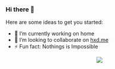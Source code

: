 ### Hi there 👋


Here are some ideas to get you started:

- 🔭 I’m currently working on home
- 👯 I’m looking to collaborate on [hxd.me](https://hxd.me)
- ⚡ Fun fact: Nothings is Impossible

<p align="center">
  <img src="https://github-readme-stats.vercel.app/api?username=xuandung38&bg_color=30,0abcc2,c20a4a&title_color=fff&text_color=fff">
</p>
